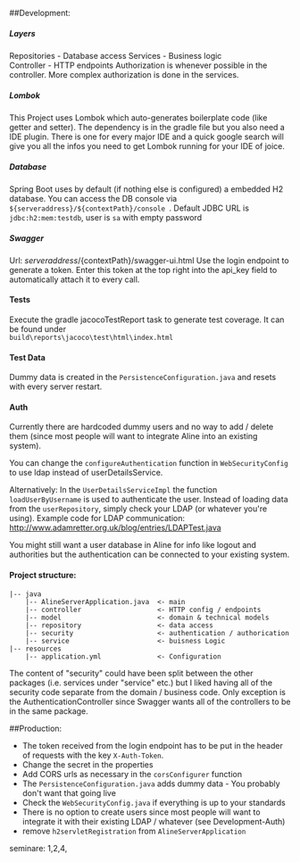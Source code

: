 ##Development:

##### Layers
Repositories - Database access
Services - Business logic  
Controller - HTTP endpoints
Authorization is whenever possible in the controller. More complex authorization is done in the services.

##### Lombok
This Project uses Lombok which auto-generates boilerplate code (like getter and setter). The dependency is in the gradle file but you also need a IDE plugin. There is one for every major IDE and a quick google search will give you all the infos you need to get Lombok running for your IDE of joice. 

##### Database
Spring Boot uses by default (if nothing else is configured) a embedded H2 database.
You can access the DB console via `${serveraddress}/${contextPath}/console `. Default JDBC URL is `jdbc:h2:mem:testdb`, user is `sa` with empty password

##### Swagger
Url: ${serveraddress}/${contextPath}/swagger-ui.html
Use the login endpoint to generate a token. Enter this token at the top right into the api_key field to automatically attach it to every call.

#### Tests
Execute the gradle jacocoTestReport task to generate test coverage. It can be found under  
 `build\reports\jacoco\test\html\index.html`
 
#### Test Data
Dummy data is created in the `PersistenceConfiguration.java` and resets with every server restart.

#### Auth
Currently there are hardcoded dummy users and no way to add / delete them (since most people will want to integrate Aline into an existing system).
 
You can change the `configureAuthentication` function in `WebSecurityConfig` to use ldap instead of userDetailsService. 

Alternatively: In the `UserDetailsServiceImpl` the function `loadUserByUsername` is used to authenticate the user. Instead of loading data from the `userRepository`, simply check your LDAP (or whatever you're using). Example code for LDAP communication: http://www.adamretter.org.uk/blog/entries/LDAPTest.java

You might still want a user database in Aline for info like logout and authorities but the authentication can be connected to your existing system. 

#### Project structure:

    |-- java
        |-- AlineServerApplication.java  <- main
        |-- controller                   <- HTTP config / endpoints   
        |-- model                        <- domain & technical models
        |-- repository                   <- data access
        |-- security                     <- authentication / authorication
        |-- service                      <- buisness Logic
    |-- resources
        |-- application.yml              <- Configuration

The content of "security" could have been split between the other packages (i.e. services under "service" etc.) but I liked having all of the security code separate from the domain / business code. Only exception is the AuthenticationController since Swagger wants all of the controllers to be in the same package. 

##Production:
- The token received from the login endpoint has to be put in the header of requests with the key `X-Auth-Token`.
- Change the secret in the properties
- Add CORS urls as necessary in the `corsConfigurer` function
- The `PersistenceConfiguration.java` adds dummy data - You probably don't want that going live
- Check the `WebSecurityConfig.java` if everything is up to your standards
- There is no option to create users since most people will want to integrate it with their existing LDAP / whatever (see Development-Auth)
- remove `h2servletRegistration` from `AlineServerApplication`

seminare: 1,2,4,
